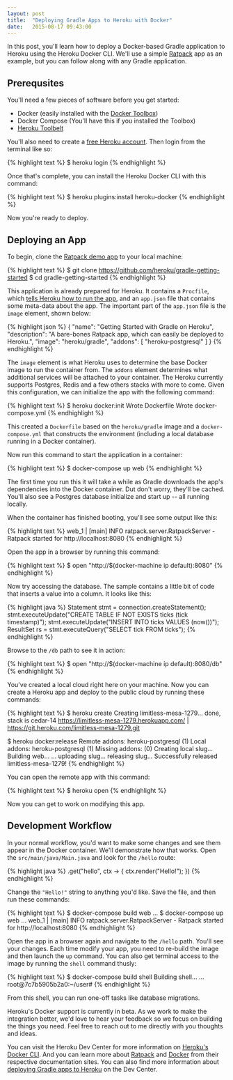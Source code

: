 ```yaml
---
layout: post
title:  "Deploying Gradle Apps to Heroku with Docker"
date:   2015-08-17 09:43:00
---
```


In this post, you'll learn how to deploy a Docker-based Gradle application to Heroku using the Heroku Docker CLI. We'll use a simple [Ratpack](http://ratpack.io/) app as an example, but you can follow along with any Gradle application.

## Prerequsites

You'll need a few pieces of software before you get started:

* Docker (easily installed with the [Docker Toolbox](https://www.docker.com/toolbox))
* Docker Compose (You'll have this if you installed the Toolbox)
* [Heroku Toolbelt](https://toolbelt.heroku.com/)

You'll also need to create a [free Heroku account](http://heroku.com/). Then login from the terminal like so:

{% highlight text %}
$ heroku login
{% endhighlight %}

Once that's complete, you can install the Heroku Docker CLI with this command:

{% highlight text %}
$ heroku plugins:install heroku-docker
{% endhighlight %}

Now you're ready to deploy.

## Deploying an App

To begin, clone the [Ratpack demo app](https://github.com/heroku/gradle-getting-started) to your local machine:

{% highlight text %}
$ git clone https://github.com/heroku/gradle-getting-started
$ cd gradle-getting-started
{% endhighlight %}

This application is already prepared for Heroku. It contains a `Procfile`, which [tells Heroku how to run the app](https://devcenter.heroku.com/articles/procfile), and an `app.json` file that contains some meta-data about the app. The important part of the `app.json` file is the `image` element, shown below:

{% highlight json %}
{
  "name": "Getting Started with Gradle on Heroku",
  "description": "A bare-bones Ratpack app, which can easily be deployed to Heroku.",
  "image": "heroku/gradle",
  "addons": [ "heroku-postgresql" ]
}
{% endhighlight %}

The `image` element is what Heroku uses to determine the base Docker image to run the container from.
The `addons` element determines what additional services will be attached to your container. The Heroku
currently supports Postgres, Redis and a few others stacks with more to come.
Given this configuration, we can initialize the app with the following command:

{% highlight text %}
$ heroku docker:init
Wrote Dockerfile
Wrote docker-compose.yml
{% endhighlight %}

This created a `Dockerfile` based on the `heroku/gradle` image and a `docker-compose.yml` that constructs the environment (including a local database running in a Docker container).

Now run this command to start the application in a container:

{% highlight text %}
$ docker-compose up web
{% endhighlight %}

The first time you run this it will take a while as Gradle downloads the app's dependencies into the Docker container. Dut don't worry, they'll be cached. You'll also see a Postgres database initialize and start up -- all running locally.

When the container has finished booting, you'll see some output like this:

{% highlight text %}
web_1 | [main] INFO ratpack.server.RatpackServer - Ratpack started for http://localhost:8080
{% endhighlight %}

Open the app in a browser by running this command:

{% highlight text %}
$ open "http://$(docker-machine ip default):8080"
{% endhighlight %}

Now try accessing the database. The sample contains a little bit of code that inserts a value into a column. It looks like this:

{% highlight java %}
Statement stmt = connection.createStatement();
stmt.executeUpdate("CREATE TABLE IF NOT EXISTS ticks (tick timestamp)");
stmt.executeUpdate("INSERT INTO ticks VALUES (now())");
ResultSet rs = stmt.executeQuery("SELECT tick FROM ticks");
{% endhighlight %}

Browse to the `/db` path to see it in action:

{% highlight text %}
$ open "http://$(docker-machine ip default):8080/db"
{% endhighlight %}

You've created a local cloud right here on your machine. Now you can create a Heroku app and deploy to the public cloud by running these commands:

{% highlight text %}
$ heroku create
Creating limitless-mesa-1279... done, stack is cedar-14
https://limitless-mesa-1279.herokuapp.com/ | https://git.heroku.com/limitless-mesa-1279.git

$ heroku docker:release
Remote addons: heroku-postgresql (1)
Local addons: heroku-postgresql (1)
Missing addons:  (0)
Creating local slug...
Building web...
...
uploading slug...
releasing slug...
Successfully released limitless-mesa-1279!
{% endhighlight %}

You can open the remote app with this command:

{% highlight text %}
$ heroku open
{% endhighlight %}

Now you can get to work on modifying this app.

## Development Workflow

In your normal workflow, you'd want to make some changes and see them appear in the Docker container. We'll demonstrate how that works. Open the `src/main/java/Main.java` and look for the `/hello` route:

{% highlight java %}
.get("hello", ctx -> {
  ctx.render("Hello!");
})
{% endhighlight %}

Change the `"Hello!"` string to anything you'd like. Save the file, and then run these commands:

{% highlight text %}
$ docker-compose build web
...
$ docker-compose up web
...
web_1              | [main] INFO ratpack.server.RatpackServer - Ratpack started for http://localhost:8080
{% endhighlight %}

Open the app in a browser again and navigate to the `/hello` path. You'll see your changes. Each time modify your app, you need to re-build the image and then launch the `up` command. You can also get terminal access to the image by running the `shell` command thusly:

{% highlight text %}
$ docker-compose build shell
Building shell...
...
root@7c7b5905b2a0:~/user#
{% endhighlight %}

From this shell, you can run one-off tasks like database migrations.

Heroku's Docker support is currently in beta. As we work to make the integration
better, we'd love to hear your feedback so we focus on building the things you need.
Feel free to reach out to me directly with you thoughts and ideas.

You can visit the Heroku Dev Center for more information on [Heroku's Docker CLI]().
And you can learn more about [Ratpack](http://ratpack.io/) and [Docker](https://docs.docker.com/)
from their respective documentation sites. You can also find more information about
[deploying Gradle apps to Heroku](https://devcenter.heroku.com/articles/deploying-gradle-apps-on-heroku) on the Dev Center.
